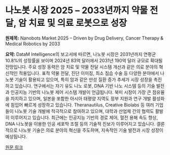 # 나노봇 시장 2025 – 2033년까지 약물 전달, 암 치료 및 의료 로봇으로 성장

**원제목:** Nanobots Market 2025 – Driven by Drug Delivery, Cancer Therapy &amp; Medical Robotics by 2033

**요약:** DataM Intelligence의 보고서에 따르면, 나노봇 시장은 2031년까지 연평균 10.8%의 성장률을 보이며 2024년 83억 달러에서 2031년 190억 달러 규모로 확대될 전망입니다.  주요 성장 동력은 암 치료 및 약물 전달 시스템 개선과 같은 의료 분야의 혁신적인 적용입니다.  표적 약물 전달, 진단 이미징, 최소 침습 수술 등 다양한 분야에서 나노봇 기술이 활용되고 있으며, 특히 암과 같은 만성 질환 증가 추세가 시장 성장을 촉진하고 있습니다.  연구에서는 자기 유도 나노 로봇, DNA 기반 나노 시스템 등의 기술 발전과 인공지능 기반의 나노봇 제어 시스템 개발이 언급됩니다.  북미 시장이 가장 큰 점유율을 차지하고 있으며, 일본을 포함한 아시아 태평양 지역도 정부 지원과 연구 개발 활성화에 힘입어 빠르게 성장하고 있습니다.  Theranautilus, Creative Biolabs 등 여러 기업들이 나노봇 기술 개발에 적극적으로 참여하고 있으며, 대학과 산업체 간의 협력도 활발히 이루어지고 있습니다.  최근에는 인공지능 기반의 경로 제어,  혈전 용해 속도 향상, DNA 나노봇을 이용한 인공 세포막 조절 등의 기술적 진보가 이루어지고 있습니다.  결론적으로 나노봇 기술은 의료 분야의 혁신을 주도하며, 지속적인 기술 발전과 시장 성장이 예상됩니다.

[원문 링크](http://www.einpresswire.com/article/833268378/nanobots-market-2025-driven-by-drug-delivery-cancer-therapy-medical-robotics-by-2033-datam-intelligence)

